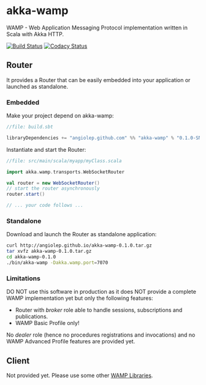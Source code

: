 # akka-wamp
WAMP - Web Application Messaging Protocol implementation written in Scala with Akka HTTP.

[![Build Status][travis-image]][travis-url] [![Codacy Status][codacy-image]][codacy-url]


## Router
It provides a Router that can be easily embedded into your application or launched as standalone.

### Embedded
Make your project depend on akka-wamp:
```scala
//file: build.sbt

libraryDependencies += "angiolep.github.com" %% "akka-wamp" % "0.1.0-SNAPSHOT"
```

Instantiate and start the Router:
```scala
//file: src/main/scala/myapp/myClass.scala

import akka.wamp.transports.WebSocketRouter

val router = new WebSocketRouter()
// start the router asynchronously
router.start()

// ... your code follows ...
```

### Standalone
Download and launch the Router as standalone application:

```bash
curl http://angiolep.github.io/akka-wamp-0.1.0.tar.gz
tar xvfz akka-wamp-0.1.0.tar.gz
cd akka-wamp-0.1.0
./bin/akka-wamp -Dakka.wamp.port=7070
```

### Limitations
DO NOT use this software in production as it does NOT provide a complete WAMP implementation yet but only the following features:

 * Router with _broker_ role able to handle sessions, subscriptions and publications.
 * WAMP Basic Profile only!
 
No _dealer_ role (hence no procedures registrations and invocations) and no WAMP Advanced Profile features are provided yet.
 
## Client
Not provided yet. Please use some other [WAMP Libraries](http://wamp-proto.org/implementations/).


[travis-image]: https://travis-ci.org/angiolep/akka-wamp.svg?branch=master
[travis-url]: https://travis-ci.org/angiolep/akka-wamp

[codacy-image]: (https://api.codacy.com/project/badge/grade/f66d939188b944bbbfacde051a015ca1)]
[codacy-url]: (https://www.codacy.com/app/paolo-angioletti/akka-wamp)